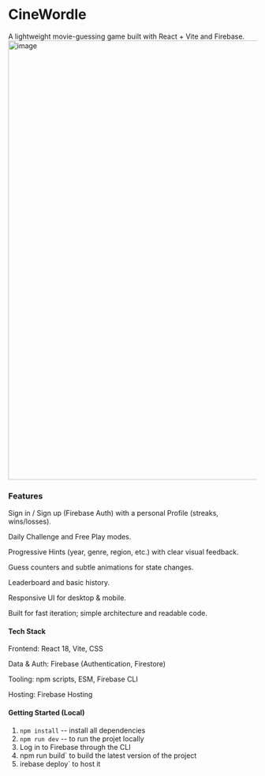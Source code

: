 # CineWordle
A lightweight movie-guessing game built with React + Vite and Firebase.
<img width="1916" height="891" alt="image" src="https://github.com/user-attachments/assets/20ecd98c-c24e-4508-b0da-91535cc618f4" />
### Features

Sign in / Sign up (Firebase Auth) with a personal Profile (streaks, wins/losses).

Daily Challenge and Free Play modes.

Progressive Hints (year, genre, region, etc.) with clear visual feedback.

Guess counters and subtle animations for state changes.

Leaderboard and basic history.

Responsive UI for desktop & mobile.

Built for fast iteration; simple architecture and readable code.


#### Tech Stack

Frontend: React 18, Vite, CSS

Data & Auth: Firebase (Authentication, Firestore)

Tooling: npm scripts, ESM, Firebase CLI

Hosting: Firebase Hosting


#### Getting Started (Local)

1. `npm install` -- install all dependencies
2. `npm run dev` -- to run the projet locally
3. Log in to Firebase through the CLI
4. npm run build` to build the latest version of the project
5. irebase deploy` to host it

